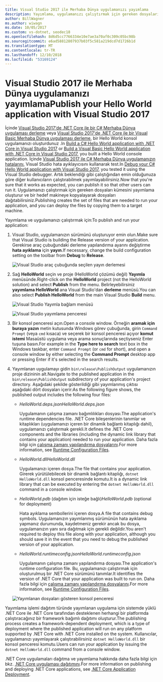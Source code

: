 ```yaml
---
title: Visual Studio 2017 ile Merhaba Dünya uygulamanızı yayımlama
description: Yayımlama, uygulamanızı çalıştırmak için gereken dosyaları kümesini oluşturur.
author: BillWagner
ms.author: wiwagn
ms.date: 10/05/2017
ms.custom: vs-dotnet, seodec18
ms.openlocfilehash: 8d6d5cc7766334e10e7ae3a70af0c309c05bc98b
ms.sourcegitcommit: e6ad58812807937b03f5c581a219dcd7d1726b1d
ms.translationtype: MT
ms.contentlocale: tr-TR
ms.lasthandoff: 12/10/2018
ms.locfileid: "53169124"
---
```

# <a name="publish-your-hello-world-application-with-visual-studio-2017"></a><span data-ttu-id="0a4c4-103">Visual Studio 2017 ile Merhaba Dünya uygulamanızı yayımlama</span><span class="sxs-lookup"><span data-stu-id="0a4c4-103">Publish your Hello World application with Visual Studio 2017</span></span>

<span data-ttu-id="0a4c4-104">İçinde [Visual Studio 2017'de .NET Core ile bir C# Merhaba Dünya uygulaması derleme](with-visual-studio.md) veya [Visual Studio 2017'de .NET Core ile bir Visual Basic Merhaba Dünya uygulaması derleme](vb-with-visual-studio.md), bir Hello World konsol uygulamanızı oluşturdunuz .</span><span class="sxs-lookup"><span data-stu-id="0a4c4-104">In [Build a C# Hello World application with .NET Core in Visual Studio 2017](with-visual-studio.md) or [Build a Visual Basic Hello World application with .NET Core in Visual Studio 2017](vb-with-visual-studio.md), you built a Hello World console application.</span></span> <span data-ttu-id="0a4c4-105">İçinde [Visual Studio 2017 ile C# Merhaba Dünya uygulamanızın hatalarını](debugging-with-visual-studio.md), Visual Studio hata ayıklayıcısını kullanarak test.</span><span class="sxs-lookup"><span data-stu-id="0a4c4-105">In [Debug your C# Hello World application with Visual Studio 2017](debugging-with-visual-studio.md), you tested it using the Visual Studio debugger.</span></span> <span data-ttu-id="0a4c4-106">Artık beklendiği gibi çalıştığından emin olduğunuza göre diğer kullanıcıların çalıştırabilmek yayımlayabilirsiniz.</span><span class="sxs-lookup"><span data-stu-id="0a4c4-106">Now that you're sure that it works as expected, you can publish it so that other users can run it.</span></span> <span data-ttu-id="0a4c4-107">Uygulamanızı çalıştırmak için gereken dosyaları kümesini yayımlama oluşturur ve bir hedef makineye kopyalayarak dosyaları dağıtabilirsiniz.</span><span class="sxs-lookup"><span data-stu-id="0a4c4-107">Publishing creates the set of files that are needed to run your application, and you can deploy the files by copying them to a target machine.</span></span>

<span data-ttu-id="0a4c4-108">Yayımlama ve uygulamanızı çalıştırmak için:</span><span class="sxs-lookup"><span data-stu-id="0a4c4-108">To publish and run your application:</span></span> 

1. <span data-ttu-id="0a4c4-109">Visual Studio, uygulamanızın sürümünü oluşturuyor emin olun.</span><span class="sxs-lookup"><span data-stu-id="0a4c4-109">Make sure that Visual Studio is building the Release version of your application.</span></span> <span data-ttu-id="0a4c4-110">Gerekirse araç çubuğundaki derleme yapılandırma ayarını değiştirme **hata ayıklama** için **yayın**.</span><span class="sxs-lookup"><span data-stu-id="0a4c4-110">If necessary, change the build configuration setting on the toolbar from **Debug** to **Release**.</span></span>

   ![Visual Studio araç çubuğunda seçilen yayın derlemesi](media/publishing-with-visual-studio/visual-studio-toolbar-release.png)

1. <span data-ttu-id="0a4c4-112">Sağ **HelloWorld** seçin ve proje (HelloWorld çözümü değil) **Yayımla** menüsünde.</span><span class="sxs-lookup"><span data-stu-id="0a4c4-112">Right-click on the **HelloWorld** project (not the HelloWorld solution) and select **Publish** from the menu.</span></span> <span data-ttu-id="0a4c4-113">Belirleyebilirsiniz **yayımlama HelloWorld** ana Visual Studio'dan **derleme** menüsü.</span><span class="sxs-lookup"><span data-stu-id="0a4c4-113">You can also select **Publish HelloWorld** from the main Visual Studio **Build** menu.</span></span>

   ![Visual Studio Yayımla bağlam menüsü](media/publishing-with-visual-studio/publish-context-menu.png)


   ![Visual Studio yayımlama penceresi](media/publishing-with-visual-studio/publish-settings-window.png)

1. <span data-ttu-id="0a4c4-116">Bir konsol penceresi açın.</span><span class="sxs-lookup"><span data-stu-id="0a4c4-116">Open a console window.</span></span> <span data-ttu-id="0a4c4-117">Örneğin **aramak için buraya yazın** metin kutusunda Windows görev çubuğunda, girin `Command Prompt` (veya `cmd` kısaca) ve seçerek bir konsol penceresi açıyor **komut istemi** Masaüstü uygulama veya arama sonuçlarında seçtiyseniz Enter tuşuna basın.</span><span class="sxs-lookup"><span data-stu-id="0a4c4-117">For example in the **Type here to search** text box in the Windows taskbar, enter `Command Prompt` (or `cmd` for short), and open a console window by either selecting the **Command Prompt** desktop app or pressing Enter if it's selected in the search results.</span></span>

1. <span data-ttu-id="0a4c4-118">Yayımlanan uygulamayı gidin `bin\release\PublishOutput` uygulamanızın proje dizininin alt.</span><span class="sxs-lookup"><span data-stu-id="0a4c4-118">Navigate to the published application in the `bin\release\PublishOutput` subdirectory of your application's project directory.</span></span> <span data-ttu-id="0a4c4-119">Aşağıdaki şekilde gösterildiği gibi yayımlanmış çıktısı aşağıdaki dört dosyaları içerir:</span><span class="sxs-lookup"><span data-stu-id="0a4c4-119">As the following figure shows, the published output includes the following four files:</span></span>

      * <span data-ttu-id="0a4c4-120">*HelloWorld.deps.json*</span><span class="sxs-lookup"><span data-stu-id="0a4c4-120">*HelloWorld.deps.json*</span></span>

         <span data-ttu-id="0a4c4-121">Uygulamanın çalışma zamanı bağımlılıkları dosyası.</span><span class="sxs-lookup"><span data-stu-id="0a4c4-121">The application's runtime dependencies file.</span></span> <span data-ttu-id="0a4c4-122">.NET Core bileşenlerinin tanımlar ve kitaplıkları (uygulamanızı içeren bir dinamik bağlantı kitaplığı dahil), uygulamanızı çalıştırmak gerekli.</span><span class="sxs-lookup"><span data-stu-id="0a4c4-122">It defines the .NET Core components and the libraries (including the dynamic link library that contains your application) needed to run your application.</span></span> <span data-ttu-id="0a4c4-123">Daha fazla bilgi için [çalışma zamanı yapılandırma dosyalarını](https://github.com/dotnet/cli/blob/85ca206d84633d658d7363894c4ea9d59e515c1a/Documentation/specs/runtime-configuration-file.md).</span><span class="sxs-lookup"><span data-stu-id="0a4c4-123">For more information, see [Runtime Configuration Files](https://github.com/dotnet/cli/blob/85ca206d84633d658d7363894c4ea9d59e515c1a/Documentation/specs/runtime-configuration-file.md).</span></span>
 
      * <span data-ttu-id="0a4c4-124">*HelloWorld.dll*</span><span class="sxs-lookup"><span data-stu-id="0a4c4-124">*HelloWorld.dll*</span></span>

         <span data-ttu-id="0a4c4-125">Uygulamanızı içeren dosya.</span><span class="sxs-lookup"><span data-stu-id="0a4c4-125">The file that contains your application.</span></span> <span data-ttu-id="0a4c4-126">Girerek yürütülebilecek bir dinamik bağlantı kitaplığı, `dotnet HelloWorld.dll` konsol penceresinde komutu.</span><span class="sxs-lookup"><span data-stu-id="0a4c4-126">It is a dynamic link library that can be executed by entering the `dotnet HelloWorld.dll` command in a console window.</span></span> 

      * <span data-ttu-id="0a4c4-127">*HelloWorld.pdb* (dağıtım için isteğe bağlı)</span><span class="sxs-lookup"><span data-stu-id="0a4c4-127">*HelloWorld.pdb* (optional for deployment)</span></span>

         <span data-ttu-id="0a4c4-128">Hata ayıklama sembollerini içeren dosya.</span><span class="sxs-lookup"><span data-stu-id="0a4c4-128">A file that contains debug symbols.</span></span> <span data-ttu-id="0a4c4-129">Uygulamanızın yayımlanmış sürümünün hata ayıklama yapmanız durumunda, kaydetmeniz gerekir ancak bu dosya, uygulamanızın yanı sıra dağıtmak için gerekli değildir.</span><span class="sxs-lookup"><span data-stu-id="0a4c4-129">You aren't required to deploy this file along with your application, although you should save it in the event that you need to debug the published version of your application.</span></span>

      * <span data-ttu-id="0a4c4-130">*HelloWorld.runtimeconfig.json*</span><span class="sxs-lookup"><span data-stu-id="0a4c4-130">*HelloWorld.runtimeconfig.json*</span></span>

         <span data-ttu-id="0a4c4-131">Uygulamanın çalışma zamanı yapılandırma dosyası.</span><span class="sxs-lookup"><span data-stu-id="0a4c4-131">The application's runtime configuration file.</span></span> <span data-ttu-id="0a4c4-132">Bu, uygulamanızı çalıştırmak için oluşturulmuş bir .NET Core sürümünü tanımlar.</span><span class="sxs-lookup"><span data-stu-id="0a4c4-132">It identifies the version of .NET Core that your application was built to run on.</span></span> <span data-ttu-id="0a4c4-133">Daha fazla bilgi için [çalışma zamanı yapılandırma dosyalarını](https://github.com/dotnet/cli/blob/85ca206d84633d658d7363894c4ea9d59e515c1a/Documentation/specs/runtime-configuration-file.md).</span><span class="sxs-lookup"><span data-stu-id="0a4c4-133">For more information, see [Runtime Configuration Files](https://github.com/dotnet/cli/blob/85ca206d84633d658d7363894c4ea9d59e515c1a/Documentation/specs/runtime-configuration-file.md).</span></span>  

   ![Yayımlanan dosyaları gösteren konsol penceresi](media/publishing-with-visual-studio/published-files-output.png)

<span data-ttu-id="0a4c4-135">Yayımlama işlemi dağıtım türünde yayımlanan uygulama için sistemde yüklü .NET Core ile .NET Core tarafından desteklenen herhangi bir platformda çalıştıracağınız bir framework bağımlı dağıtımı oluşturur.</span><span class="sxs-lookup"><span data-stu-id="0a4c4-135">The publishing process creates a framework-dependent deployment, which is a type of deployment where the published application will run on any platform supported by .NET Core with .NET Core installed on the system.</span></span> <span data-ttu-id="0a4c4-136">Kullanıcılar, uygulamanızı yayımlayarak çalıştırabilirsiniz `dotnet HelloWorld.dll` bir konsol penceresi komutu.</span><span class="sxs-lookup"><span data-stu-id="0a4c4-136">Users can run your application by issuing the `dotnet HelloWorld.dll` command from a console window.</span></span>

<span data-ttu-id="0a4c4-137">.NET Core uygulamaları dağıtma ve yayımlama hakkında daha fazla bilgi için bkz. [.NET Core uygulaması dağıtımını](../../core/deploying/index.md).</span><span class="sxs-lookup"><span data-stu-id="0a4c4-137">For more information on publishing and deploying .NET Core applications, see [.NET Core Application Deployment](../../core/deploying/index.md).</span></span>
